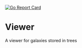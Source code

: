 [![Go Report Card](https://goreportcard.com/badge/git.darknebu.la/GalaxySimulator/viewer)](https://goreportcard.com/report/git.darknebu.la/GalaxySimulator/viewer)
# Viewer

A viewer for galaxies stored in trees